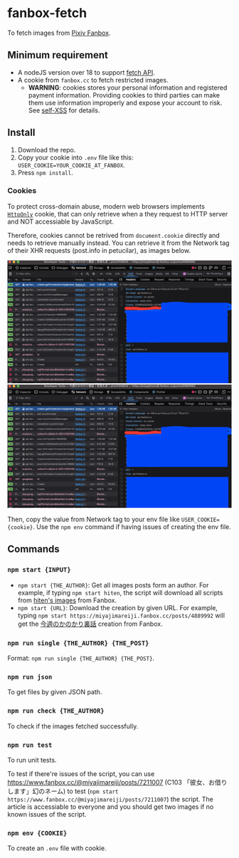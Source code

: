 # fanbox-fetch

To fetch images from [Pixiv Fanbox](https://www.fanbox.cc).

## Minimum requirement

* A nodeJS version over 18 to support [fetch API](https://developer.mozilla.org/en-US/docs/Web/API/Fetch_API).
* A cookie from `fanbox.cc` to fetch restricted images.
    * **WARNING**: cookies stores your personal information and registered payment information. Providing cookies to third parties can make them use information improperly and expose your account to risk. See [self-XSS](https://en.wikipedia.org/wiki/Self-XSS) for details.

## Install

1. Download the repo.
2. Copy your cookie into `.env` file like this: `USER_COOKIE=YOUR_COOKIE_AT_FANBOX`.
3. Press `npm install`.

### Cookies

To protect cross-domain abuse, modern web browsers implements [`HttpOnly`](https://owasp.org/www-community/HttpOnly) cookie, that can only retrieve when a they request to HTTP server and NOT accessiable by JavaScript.

Therefore, cookies cannot be retrived from `document.cookie` directly and needs to retrieve manually instead. You can retrieve it from the Network tag of their XHR requests (post.info in petucilar), as images below.

![Image 1 in bulk mode](scr1.png)
![Image 2 in key-value mode](scr1.png)

Then, copy the value from Network tag to your env file like `USER_COOKIE={cookie}`. Use the `npm env` command if having issues of creating the env file.

## Commands

### `npm start {INPUT}`

* `npm start {THE_AUTHOR}`: Get all images posts form an author. For example, if typing `npm start hiten`, the script will download all scripts from [hiten's images](https://www.fanbox.cc/@hiten) from Fanbox.
* `npm start {URL}`: Download the creation by given URL. For example, typing `npm start https://miyajimareiji.fanbox.cc/posts/4889992` will get the [今週のかのかり裏話](https://miyajimareiji.fanbox.cc/posts/4889992) creation from Fanbox.

### `npm run single {THE_AUTHOR} {THE_POST}`

Format: `npm run single {THE_AUTHOR} {THE_POST}`.

### `npm run json`

To get files by given JSON path.

### `npm run check {THE_AUTHOR}`

To check if the images fetched successfully.

### `npm run test`

To run unit tests.

To test if there're issues of the script, you can use <https://www.fanbox.cc/@miyajimareiji/posts/7211007> (C103 「彼女、お借りします」幻のネーム) to test (`npm start https://www.fanbox.cc/@miyajimareiji/posts/7211007`) the script. The article is accessiable to everyone and you should get two images if no known issues of the script.

### `npm env {COOKIE}`

To create an `.env` file with cookie.
